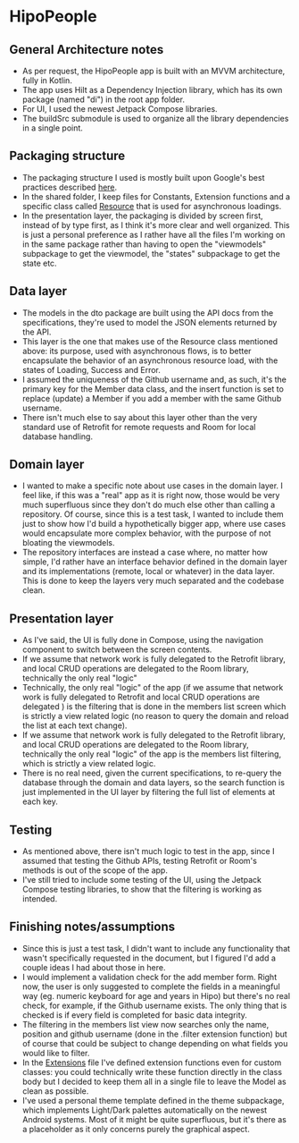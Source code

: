 # HipoPeople

## General Architecture notes
- As per request, the HipoPeople app is built with an MVVM architecture, fully in Kotlin.
- The app uses Hilt as a Dependency Injection library, which has its own package (named "di") in the root app folder.
- For UI, I used the newest Jetpack Compose libraries.
- The buildSrc submodule is used to organize all the library dependencies in a single point.

## Packaging structure
- The packaging structure I used is mostly built upon Google's best practices described [here](https://developer.android.com/topic/architecture/).
- In the shared folder, I keep files for Constants, Extension functions and a specific class called [Resource](app/src/main/java/dev/efantini/hipopeople/shared/Resource.kt) that is used for asynchronous loadings.
- In the presentation layer, the packaging is divided by screen first, instead of by type first, as I think it's more clear and well organized. This is just a personal preference as I rather have all the files I'm working on in the same package rather than having to open the "viewmodels" subpackage to get the viewmodel, the "states" subpackage to get the state etc.

## Data layer
- The models in the dto package are built using the API docs from the specifications, they're used to model the JSON elements returned by the API.
- This layer is the one that makes use of the Resource class mentioned above: its purpose, used with asynchronous flows, is to better encapsulate the behavior of an asynchronous resource load, with the states of Loading, Success and Error.
- I assumed the uniqueness of the Github username and, as such, it's the primary key for the Member data class, and the insert function is set to replace (update) a Member if you add a member with the same Github username.
- There isn't much else to say about this layer other than the very standard use of Retrofit for remote requests and Room for local database handling.


## Domain layer
- I wanted to make a specific note about use cases in the domain layer. I feel like, if this was a "real" app as it is right now, those would be very much superfluous since they don't do much else other than calling a repository. Of course, since this is a test task, I wanted to include them just to show how I'd build a hypothetically bigger app, where use cases would encapsulate more complex behavior, with the purpose of not bloating the viewmodels.
- The repository interfaces are instead a case where, no matter how simple, I'd rather have an interface behavior defined in the domain layer and its implementations (remote, local or whatever) in the data layer. This is done to keep the layers very much separated and the codebase clean.

## Presentation layer
- As I've said, the UI is fully done in Compose, using the navigation component to switch between the screen contents.
- If we assume that network work is fully delegated to the Retrofit library, and local CRUD operations are delegated to the Room library, technically the only real "logic"
- Technically, the only real "logic" of the app (if we assume that network work is fully delegated to Retrofit and local CRUD operations are delegated ) is the filtering that is done in the members list screen which is strictly a view related logic (no reason to query the domain and reload the list at each text change).
- If we assume that network work is fully delegated to the Retrofit library, and local CRUD operations are delegated to the Room library, technically the only real "logic" of the app is the members list filtering, which is strictly a view related logic.
- There is no real need, given the current specifications, to re-query the database through the domain and data layers, so the search function is just implemented in the UI layer by filtering the full list of elements at each key.

## Testing
- As mentioned above, there isn't much logic to test in the app, since I assumed that testing the Github APIs, testing Retrofit or Room's methods is out of the scope of the app.
- I've still tried to include some testing of the UI, using the Jetpack Compose testing libraries, to show that the filtering is working as intended.

## Finishing notes/assumptions
- Since this is just a test task, I didn't want to include any functionality that wasn't specifically requested in the document, but I figured I'd add a couple ideas I had about those in here.
- I would implement a validation check for the add member form. Right now, the user is only suggested to complete the fields in a meaningful way (eg. numeric keyboard for age and years in Hipo) but there's no real check, for example, if the Github username exists. The only thing that is checked is if every field is completed for basic data integrity.
- The filtering in the members list view now searches only the name, position and github username (done in the .filter extension function) but of course that could be subject to change depending on what fields you would like to filter.
- In the [Extensions](app/src/main/java/dev/efantini/hipopeople/shared/Extensions.kt) file I've defined extension functions even for custom classes: you could technically write these function directly in the class body but I decided to keep them all in a single file to leave the Model as clean as possible.
- I've used a personal theme template defined in the theme subpackage, which implements Light/Dark palettes automatically on the newest Android systems. Most of it might be quite superfluous, but it's there as a placeholder as it only concerns purely the graphical aspect.
